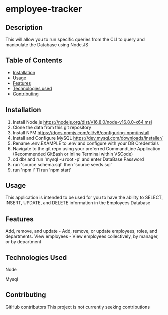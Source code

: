 # employee-tracker
## Description
This will allow you to run specific queries from the CLI to query and manipulate the Database using Node.JS

## Table of Contents 

  - [Installation](#installation)
  - [Usage](#usage)
  - [Features](#features)
  - [Technologies used](#technologies-used)
  - [Contributing](#Contributing)

## Installation
  1. Install Node.js https://nodejs.org/dist/v16.8.0/node-v16.8.0-x64.msi 
  2. Clone the data from this git repository 
  3. Install NPM https://docs.npmjs.com/cli/v6/configuring-npm/install 
  5. Install and Configure MySQL https://dev.mysql.com/downloads/installer/
  6. Rename .env.EXAMPLE to .env and configure with your DB Credentials
  7. Navigate to the git repo using your preferred CommandLine Application (Recommended GitBash or Inline Terminal within VSCode)
  8. cd db/ and run 'mysql -u root -p' and enter DataBase Password
  9. run 'source schema.sql' then 'source seeds.sql'
  10. run 'npm i' 
  11 run 'npm start'
  
## Usage
This application is intended to be used for you to have the ability to SELECT, INSERT, UPDATE, and DELETE information in the Employees Database 

## Features
Add, remove, and update - Add, remove, or update employees, roles, and departments.
View employees - View employees collectively, by manager, or by department

## Technologies Used
Node

Mysql

## Contributing
GitHub contributors
This project is not currently seeking contributions

